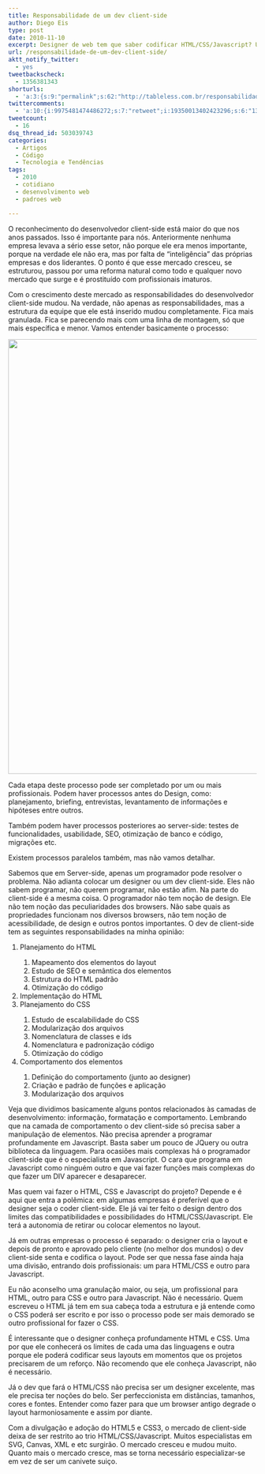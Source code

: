 ```yaml
---
title: Responsabilidade de um dev client-side
author: Diego Eis
type: post
date: 2010-11-10
excerpt: Designer de web tem que saber codificar HTML/CSS/Javascript? Um desenvolvedor client-side tem que saber design?
url: /responsabilidade-de-um-dev-client-side/
aktt_notify_twitter:
  - yes
tweetbackscheck:
  - 1356381343
shorturls:
  - 'a:3:{s:9:"permalink";s:62:"http://tableless.com.br/responsabilidade-de-um-dev-client-side";s:7:"tinyurl";s:26:"http://tinyurl.com/3hpq98l";s:4:"isgd";s:19:"http://is.gd/cweL0V";}'
twittercomments:
  - 'a:10:{i:9975481474486272;s:7:"retweet";i:19350013402423296;s:6:"136489";i:47669586954424323;s:7:"retweet";i:47663310987997184;s:7:"retweet";i:47659817065652224;s:7:"retweet";i:47655167943905281;s:7:"retweet";i:53828034188410880;s:6:"137492";i:53827492351451136;s:6:"137493";i:53835798407163904;s:6:"137495";i:53873791121637376;s:6:"137497";}'
tweetcount:
  - 16
dsq_thread_id: 503039743
categories:
  - Artigos
  - Código
  - Tecnologia e Tendências
tags:
  - 2010
  - cotidiano
  - desenvolvimento web
  - padroes web

---
```

O reconhecimento do desenvolvedor client-side está maior do que nos anos passados. Isso é importante para nós. Anteriormente nenhuma empresa levava a sério esse setor, não porque ele era menos importante, porque na verdade ele não era, mas por falta de &#8220;inteligência&#8221; das próprias empresas e dos liderantes. O ponto é que esse mercado cresceu, se estruturou, passou por uma reforma natural como todo e qualquer novo mercado que surge e é prostituído com profissionais imaturos.

Com o crescimento deste mercado as responsabilidades do desenvolvedor client-side mudou. Na verdade, não apenas as responsabilidades, mas a estrutura da equipe que ele está inserido mudou completamente. Fica mais granulada. Fica se parecendo mais com uma linha de montagem, só que mais específica e menor. Vamos entender basicamente o processo:

[<img class="alignnone size-full wp-image-2275" title="Processo de desenvolvimento simples" src="http://tableless.com.br/uploads/2010/11/organograma.gif" alt="" width="610" height="880" srcset="uploads/2010/11/organograma.gif 610w, uploads/2010/11/organograma-207x300.gif 207w" sizes="(max-width: 610px) 100vw, 610px" />][1]

Cada etapa deste processo pode ser completado por um ou mais profissionais. Podem haver processos antes do Design, como: planejamento, briefing, entrevistas, levantamento de informações e hipóteses entre outros.
  
Também podem haver processos posteriores ao server-side: testes de funcionalidades, usabilidade, SEO, otimização de banco e código, migrações etc.
  
Existem processos paralelos também, mas não vamos detalhar.

Sabemos que em Server-side, apenas um programador pode resolver o problema. Não adianta colocar um designer ou um dev client-side. Eles não sabem programar, não querem programar, não estão afim. Na parte do client-side é a mesma coisa. O programador não tem noção de design. Ele não tem noção das peculiaridades dos browsers. Não sabe quais as propriedades funcionam nos diversos browsers, não tem noção de acessibilidade, de design e outros pontos importantes. O dev de client-side tem as seguintes responsabilidades na minha opinião:

  1. Planejamento do HTML</p> 
      1. Mapeamento dos elementos do layout
      2. Estudo de SEO e semântica dos elementos
      3. Estrutura do HTML padrão
      4. Otimização do código
  2. Implementação do HTML
  3. Planejamento do CSS</p> 
      1. Estudo de escalabilidade do CSS
      2. Modularização dos arquivos
      3. Nomenclatura de classes e ids
      4. Nomenclatura e padronização código
      5. Otimização do código
  4. Comportamento dos elementos</p> 
      1. Definição do comportamento (junto ao designer)
      2. Criação e padrão de funções e aplicação
      3. Modularização dos arquivos

Veja que dividimos basicamente alguns pontos relacionados às camadas de desenvolvimento: informação, formatação e comportamento. Lembrando que na camada de comportamento o dev client-side só precisa saber a manipulação de elementos. Não precisa aprender a programar profundamente em Javascript. Basta saber um pouco de JQuery ou outra biblioteca da linguagem. Para ocasiões mais complexas há o programador client-side que é o especialista em Javascript. O cara que programa em Javascript como ninguém outro e que vai fazer funções mais complexas do que fazer um DIV aparecer e desaparecer.

Mas quem vai fazer o HTML, CSS e Javascript do projeto? Depende e é aqui que entra a polêmica: em algumas empresas é preferível que o designer seja o coder client-side. Ele já vai ter feito o design dentro dos limites das compatibilidades e possibilidades do HTML/CSS/Javascript. Ele terá a autonomia de retirar ou colocar elementos no layout.
  
Já em outras empresas o processo é separado: o designer cria o layout e depois de pronto e aprovado pelo cliente (no melhor dos mundos) o dev client-side senta e codifica o layout. Pode ser que nessa fase ainda haja uma divisão, entrando dois profissionais: um para HTML/CSS e outro para Javascript.

Eu não aconselho uma granulação maior, ou seja, um profissional para HTML, outro para CSS e outro para Javascript. Não é necessário. Quem escreveu o HTML já tem em sua cabeça toda a estrutura e já entende como o CSS poderá ser escrito e por isso o processo pode ser mais demorado se outro profissional for fazer o CSS.

É interessante que o designer conheça profundamente HTML e CSS. Uma por que ele conhecerá os limites de cada uma das linguagens e outra porque ele poderá codificar seus layouts em momentos que os projetos precisarem de um reforço. Não recomendo que ele conheça Javascript, não é necessário.
  
Já o dev que fará o HTML/CSS não precisa ser um designer excelente, mas ele precisa ter noções do belo. Ser perfeccionista em distâncias, tamanhos, cores e fontes. Entender como fazer para que um browser antigo degrade o layout harmoniosamente e assim por diante.

Com a divulgação e adoção do HTML5 e CSS3, o mercado de client-side deixa de ser restrito ao trio HTML/CSS/Javascript. Muitos especialistas em SVG, Canvas, XML e etc surgirão. O mercado cresceu e mudou muito. Quanto mais o mercado cresce, mas se torna necessário especializar-se em vez de ser um canivete suiço.

 [1]: http://tableless.com.br/uploads/2010/11/organograma.gif